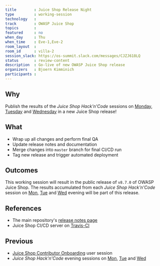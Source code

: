```yaml
---
title        : Juice Shop Release Night
type         : working-session
technology   :
track        : OWASP Juice Shop
topics       :
featured     : no
when_day     : Thu
when_time    : Eve-1,Eve-2
room_layout  :
room_id      : villa-2
session_slack: https://os-summit.slack.com/messages/CJZJ618LQ
status       : review-content
description  : Go-live of new OWASP Juice Shop release
organizers   : Bjoern Kimminich
participants :
---
```


## Why

Publish the results of the _Juice Shop Hack'n'Code_ sessions on 
[Monday](/tracks/owasp-juice-shop/working-sessions/juice-shop-hackathon-mon/), [Tuesday](/tracks/owasp-juice-shop/working-sessions/juice-shop-hackathon-tue/) and [Wednesday](/tracks/owasp-juice-shop/working-sessions/juice-shop-hackathon-wed/) in a new Juice Shop release!

## What

* Wrap up all changes and perform final QA
* Update release notes and documentation
* Merge changes into `master` branch for final CI/CD run
* Tag new release and trigger automated deployment

## Outcomes

This working session will result in the public release of `v8.7.0` of
OWASP Juice Shop. The results accumulated from each
_Juice Shop Hack'n'Code_ session on 
[Mon](/tracks/owasp-juice-shop/working-sessions/juice-shop-hackathon-mon/), [Tue](/tracks/owasp-juice-shop/working-sessions/juice-shop-hackathon-tue/) and [Wed](/tracks/owasp-juice-shop/working-sessions/juice-shop-hackathon-wed/)
evening will be part of this release.

## References

* The main repository's
  [release notes page](https://github.com/bkimminich/juice-shop/releases)
* Juice Shop CI/CD server on
  [Travis-CI](https://travis-ci.org/bkimminich/juice-shop)

## Previous

* [Juice Shop Contributor Onboarding](/tracks/owasp-juice-shop/user-sessions/juice-shop-contributor-onboarding/)
  user session
* _Juice Shop Hack'n'Code_ evening sessions on 
[Mon](/tracks/owasp-juice-shop/working-sessions/juice-shop-hackathon-mon/), [Tue](/tracks/owasp-juice-shop/working-sessions/juice-shop-hackathon-tue/) and [Wed](/tracks/owasp-juice-shop/working-sessions/juice-shop-hackathon-wed/)
